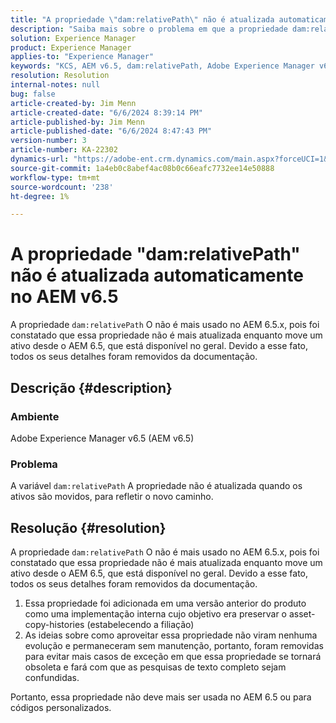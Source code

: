 ```yaml
---
title: "A propriedade \"dam:relativePath\" não é atualizada automaticamente no AEM v6.5"
description: "Saiba mais sobre o problema em que a propriedade dam:relativePath não é atualizada quando os ativos são movidos, para refletir o novo caminho no AEM 6.5."
solution: Experience Manager
product: Experience Manager
applies-to: "Experience Manager"
keywords: "KCS, AEM v6.5, dam:relativePath, Adobe Experience Manager v6.5, atualização, automaticamente, Perguntas frequentes"
resolution: Resolution
internal-notes: null
bug: false
article-created-by: Jim Menn
article-created-date: "6/6/2024 8:39:14 PM"
article-published-by: Jim Menn
article-published-date: "6/6/2024 8:47:43 PM"
version-number: 3
article-number: KA-22302
dynamics-url: "https://adobe-ent.crm.dynamics.com/main.aspx?forceUCI=1&pagetype=entityrecord&etn=knowledgearticle&id=df37e9d5-4424-ef11-840a-000d3a338844"
source-git-commit: 1a4eb0c8abef4ac08b0c66eafc7732ee14e50888
workflow-type: tm+mt
source-wordcount: '238'
ht-degree: 1%

---
```


# A propriedade &quot;dam:relativePath&quot; não é atualizada automaticamente no AEM v6.5


A propriedade `dam:relativePath` O não é mais usado no AEM 6.5.x, pois foi constatado que essa propriedade não é mais atualizada enquanto move um ativo desde o AEM 6.5, que está disponível no geral. Devido a esse fato, todos os seus detalhes foram removidos da documentação.

## Descrição {#description}


### <b>Ambiente</b>

Adobe Experience Manager v6.5 (AEM v6.5)



### <b>Problema</b>

A variável `dam:relativePath` A propriedade não é atualizada quando os ativos são movidos, para refletir o novo caminho.


## Resolução {#resolution}


A propriedade `dam:relativePath` O não é mais usado no AEM 6.5.x, pois foi constatado que essa propriedade não é mais atualizada enquanto move um ativo desde o AEM 6.5, que está disponível no geral. Devido a esse fato, todos os seus detalhes foram removidos da documentação.



1. Essa propriedade foi adicionada em uma versão anterior do produto como uma implementação interna cujo objetivo era preservar o asset-copy-histories (estabelecendo a filiação)
2. As ideias sobre como aproveitar essa propriedade não viram nenhuma evolução e permaneceram sem manutenção, portanto, foram removidas para evitar mais casos de exceção em que essa propriedade se tornará obsoleta e fará com que as pesquisas de texto completo sejam confundidas.


Portanto, essa propriedade não deve mais ser usada no AEM 6.5 ou para códigos personalizados.
